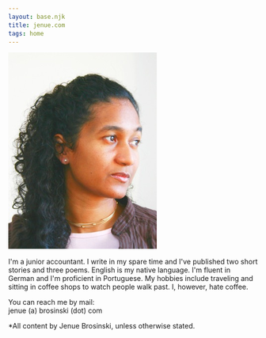 ```yaml
---
layout: base.njk
title: jenue.com
tags: home
---
```


<div class="about">
	<img src="/static/img/j2.jpg" width="300" heigt="397"/>
	<div class="aboutText">
		<p> I'm a junior accountant. I write in my spare time and I've published two short stories and three poems. English is my native language. I'm fluent in German and I'm proficient in Portuguese. My hobbies include traveling and sitting in coffee shops to watch people walk past. I, however, hate coffee. 
		</p>
		<p>
			<p>You can reach me by mail: <br/>jenue (a) brosinski (dot) com</p>
			*All content by Jenue Brosinski, unless otherwise stated.
		</p>
	</div>
</div>    